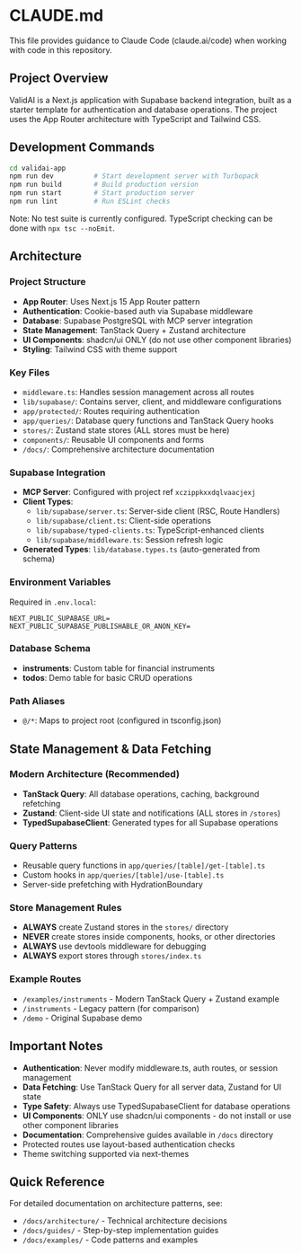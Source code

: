 # CLAUDE.md

This file provides guidance to Claude Code (claude.ai/code) when working with code in this repository.

## Project Overview

ValidAI is a Next.js application with Supabase backend integration, built as a starter template for authentication and database operations. The project uses the App Router architecture with TypeScript and Tailwind CSS.

## Development Commands

```bash
cd validai-app
npm run dev          # Start development server with Turbopack
npm run build        # Build production version
npm run start        # Start production server
npm run lint         # Run ESLint checks
```

Note: No test suite is currently configured. TypeScript checking can be done with `npx tsc --noEmit`.

## Architecture

### Project Structure
- **App Router**: Uses Next.js 15 App Router pattern
- **Authentication**: Cookie-based auth via Supabase middleware
- **Database**: Supabase PostgreSQL with MCP server integration
- **State Management**: TanStack Query + Zustand architecture
- **UI Components**: shadcn/ui ONLY (do not use other component libraries)
- **Styling**: Tailwind CSS with theme support

### Key Files
- `middleware.ts`: Handles session management across all routes
- `lib/supabase/`: Contains server, client, and middleware configurations
- `app/protected/`: Routes requiring authentication
- `app/queries/`: Database query functions and TanStack Query hooks
- `stores/`: Zustand state stores (ALL stores must be here)
- `components/`: Reusable UI components and forms
- `/docs/`: Comprehensive architecture documentation

### Supabase Integration
- **MCP Server**: Configured with project ref `xczippkxxdqlvaacjexj`
- **Client Types**:
  - `lib/supabase/server.ts`: Server-side client (RSC, Route Handlers)
  - `lib/supabase/client.ts`: Client-side operations
  - `lib/supabase/typed-clients.ts`: TypeScript-enhanced clients
  - `lib/supabase/middleware.ts`: Session refresh logic
- **Generated Types**: `lib/database.types.ts` (auto-generated from schema)

### Environment Variables
Required in `.env.local`:
```
NEXT_PUBLIC_SUPABASE_URL=
NEXT_PUBLIC_SUPABASE_PUBLISHABLE_OR_ANON_KEY=
```

### Database Schema
- **instruments**: Custom table for financial instruments
- **todos**: Demo table for basic CRUD operations

### Path Aliases
- `@/*`: Maps to project root (configured in tsconfig.json)

## State Management & Data Fetching

### Modern Architecture (Recommended)
- **TanStack Query**: All database operations, caching, background refetching
- **Zustand**: Client-side UI state and notifications (ALL stores in `/stores`)
- **TypedSupabaseClient**: Generated types for all Supabase operations

### Query Patterns
- Reusable query functions in `app/queries/[table]/get-[table].ts`
- Custom hooks in `app/queries/[table]/use-[table].ts`
- Server-side prefetching with HydrationBoundary

### Store Management Rules
- **ALWAYS** create Zustand stores in the `stores/` directory
- **NEVER** create stores inside components, hooks, or other directories
- **ALWAYS** use devtools middleware for debugging
- **ALWAYS** export stores through `stores/index.ts`

### Example Routes
- `/examples/instruments` - Modern TanStack Query + Zustand example
- `/instruments` - Legacy pattern (for comparison)
- `/demo` - Original Supabase demo

## Important Notes

- **Authentication**: Never modify middleware.ts, auth routes, or session management
- **Data Fetching**: Use TanStack Query for all server data, Zustand for UI state
- **Type Safety**: Always use TypedSupabaseClient for database operations
- **UI Components**: ONLY use shadcn/ui components - do not install or use other component libraries
- **Documentation**: Comprehensive guides available in `/docs` directory
- Protected routes use layout-based authentication checks
- Theme switching supported via next-themes

## Quick Reference

For detailed documentation on architecture patterns, see:
- `/docs/architecture/` - Technical architecture decisions
- `/docs/guides/` - Step-by-step implementation guides
- `/docs/examples/` - Code patterns and examples